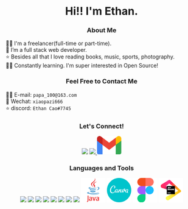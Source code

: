<!-- ### Hi there 👋 -->

<!--
**CaoHongbo/caohongbo** is a ✨ _special_ ✨ repository because its `README.md` (this file) appears on your GitHub profile.
Here are some ideas to get you started:
- 🔭 I’m currently working on ...
- 🌱 I’m currently learning ...
- 👯 I’m looking to collaborate on ...
- 🤔 I’m looking for help with ...
- 💬 Ask me about ...
- 📫 How to reach me: ...
- 😄 Pronouns: ...
- ⚡ Fun fact: ...
-->



<!-- Intro -->

<a href="https://mahiiverse1.github.io/personal-website-v2/" target="_blank">
<!-- <img src="mahii-header.png" /> -->
</a> 
<h1 align="center">Hi!! I'm Ethan.</h1>
<h3 align="center">About Me</h3>  
 <p>
    👩‍🎓 I'm a freelancer(full-time or part-time).
<br>💫 I’m a full stack web developer.
<br>⭐ Besides all that I love reading books, music, sports, photography.
<br>👩‍💻 Constantly learning. I'm super interested in Open Source!
<br>
<!--  <p align="center"><i>✨(Click on the header to know more!)✨</i></p> -->
 </p>

 <h3 align="center">Feel Free to Contact Me</h3>  
 <p>
    👩‍🎓 E-mail: <code>papa_100@163.com</code>
<br>💫 Wechat: <code>xiaopazi666</code>
<br>⭐ discord: <code>Ethan Cao#7745</code>
<br>
<!--  <p align="center"><i>✨(Click on the header to know more!)✨</i></p> -->
 </p>

<!-- Socials --> 

<h3 align="center">Let's Connect! </h3>  
<div align="center">
<a href="https://www.linkedin.com/in/mahii-variar-9865711b3/" target="blank"><img src="https://cdn.jsdelivr.net/gh/devicons/devicon/icons/linkedin/linkedin-original.svg" style="height: 3rem"/></a>

<a href="https://codepen.io/mahiiverse" target="blank">
<img src="https://cdn.jsdelivr.net/gh/devicons/devicon/icons/codepen/codepen-plain.svg" style="height: 3rem; background-color:white"/>
</a>

<a href="mailto:papa_100@163.com" target="blank">
<img src="https://github.com/mahiiverse1/mahiiverse1/blob/main/Gmail_Logo_256px.png" style="height: 3rem"/>
</a>

</div>

<!-- Tech Stack --> 

<h3 align="Center">Languages and Tools</h3>  
<p align="center">
<img src="https://cdn.jsdelivr.net/gh/devicons/devicon/icons/html5/html5-original-wordmark.svg" style="height: 4rem"/>
<img src="https://cdn.jsdelivr.net/gh/devicons/devicon/icons/css3/css3-original-wordmark.svg" style="height: 4rem"/>
<img src="https://cdn.jsdelivr.net/gh/devicons/devicon/icons/javascript/javascript-plain.svg" style="height: 4rem"/>
<img src="https://cdn.jsdelivr.net/gh/devicons/devicon/icons/bootstrap/bootstrap-plain-wordmark.svg"  style="height: 4rem"/>
<img src="https://cdn.jsdelivr.net/gh/devicons/devicon/icons/react/react-original.svg" style="height: 4rem"/>
<img src="https://cdn.jsdelivr.net/gh/devicons/devicon/icons/git/git-plain.svg" style="height: 4rem"/>
<img src="https://cdn.jsdelivr.net/gh/devicons/devicon/icons/github/github-original-wordmark.svg" style="height: 4rem; color:white"/>
<img src="https://cdn.jsdelivr.net/gh/devicons/devicon/icons/python/python-original.svg"  style="height: 4rem"/>
<img src="https://github.com/devicons/devicon/blob/master/icons/java/java-original-wordmark.svg" style="height: 4rem" />
<img src="https://github.com/devicons/devicon/blob/master/icons/canva/canva-original.svg" style="height: 4rem" />
<img src="https://github.com/devicons/devicon/blob/master/icons/figma/figma-original.svg" style="height: 4rem" />
<img src="https://github.com/devicons/devicon/blob/master/icons/jetbrains/jetbrains-original.svg" style="height: 4rem" />
</p>


<!-- Visitor count -->
<!-- <div align="center">
<h3 align="center">Visitor Count </h3> 
![Visitor Count](https://profile-counter.glitch.me/mahiiverse1/count.svg)
 </div> -->

<!-- Music Box -->
<!-- <h3 align="center">Music Station 🎶</h3> 
[![spotify-github-profile](https://spotify-github-profile.vercel.app/api/view?uid=31xkv3qjph6be24yswkkxgyafkom&cover_image=true&theme=compact)](https://spotify-github-profile.vercel.app/api/view?uid=31xkv3qjph6be24yswkkxgyafkom&redirect=true) -->

<!-- Catto gifs -->

<!-- <h2 align="center">Cheers if you've read till here. Here's a cute catto 🐱 for you</h2>
<div align="center">
    <img src="https://github.com/mahiiverse1/mahiiverse1/blob/main/bongo-cat.gif" width="500" height="300"/>
      
</div> -->